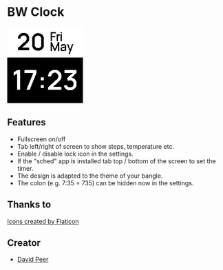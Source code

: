 # BW Clock

![](screenshot.png)

## Features
- Fullscreen on/off
- Tab left/right of screen to show steps, temperature etc.
- Enable / disable lock icon in the settings.
- If the "sched" app is installed tab top / bottom of the screen to set the timer.
- The design is adapted to the theme of your bangle.
- The colon (e.g. 7:35 = 735) can be hidden now in the settings.

## Thanks to
<a href="https://www.flaticon.com/free-icons/" title="Icons">Icons created by Flaticon</a>

## Creator
- [David Peer](https://github.com/peerdavid)
